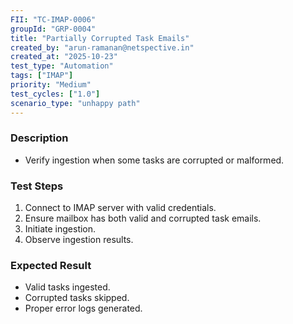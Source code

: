 ```yaml
---
FII: "TC-IMAP-0006"
groupId: "GRP-0004"
title: "Partially Corrupted Task Emails"
created_by: "arun-ramanan@netspective.in"
created_at: "2025-10-23"
test_type: "Automation"
tags: ["IMAP"]
priority: "Medium"
test_cycles: ["1.0"]
scenario_type: "unhappy path"
---
```


### Description
- Verify ingestion when some tasks are corrupted or malformed.

### Test Steps
1. Connect to IMAP server with valid credentials.  
2. Ensure mailbox has both valid and corrupted task emails.  
3. Initiate ingestion.  
4. Observe ingestion results.

### Expected Result
- Valid tasks ingested.  
- Corrupted tasks skipped.  
- Proper error logs generated.
